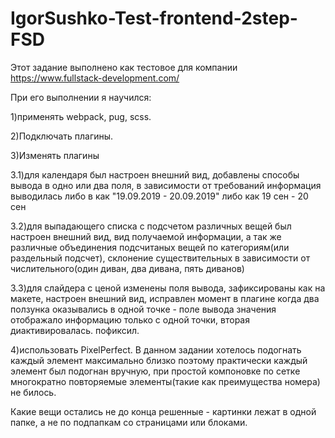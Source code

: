 # IgorSushko-Test-frontend-2step-FSD
Этот задание выполнено как тестовое для компании https://www.fullstack-development.com/

При его выполнении я научился:

1)применять webpack, pug, scss. 

2)Подключать плагины.

3)Изменять плагины

3.1)для календаря был настроен внешний вид, добавлены способы вывода в одно или два поля, в зависимости от требований
информация выводилась либо в как "19.09.2019 - 20.09.2019" либо как 19 сен - 20 сен

3.2)для выпадающего списка с подсчетом различных вещей был настроен внешний вид,
вид получаемой информации, а так же различные объединения подсчитаных вещей по категориям(или раздельный подсчет), склонение
существительных в зависимости от числительного(один диван, два дивана, пять диванов)

3.3)для слайдера с ценой изменены поля вывода, зафиксированы как на макете, настроен внешний вид, исправлен момент в плагине
когда два ползунка оказывались в одной точке - поле вывода значения отображало информацию только с одной точки,
вторая диактивировалась. пофиксил.

4)использовать PixelPerfect. В данном задании хотелось подогнать каждый элемент максимально близко поэтому практически каждый элемент 
был подогнан вручную, при простой компоновке по сетке многократно повторяемые элементы(такие как преимущества номера) не билось.

Какие вещи остались не до конца решенные - картинки лежат в одной папке, а не по подпапкам со страницами или блоками.
